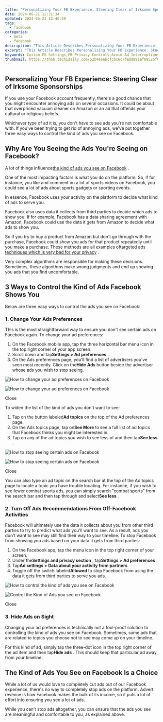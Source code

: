 ```yaml
---
title: "Personalizing Your FB Experience: Steering Clear of Irksome Sponsorships"
date: 2024-06-21 12:31:34
updated: 2024-06-23 11:40:59
tags:
  - facebook
categories:
  - meta
  - facebook
description: "This Article Describes Personalizing Your FB Experience: Steering Clear of Irksome Sponsorships"
excerpt: "This Article Describes Personalizing Your FB Experience: Steering Clear of Irksome Sponsorships"
keywords: Custom FB Settings,FB Privacy Controls,Avoid Ad Interruptions,Personalized FB Browsing,Opt-Out FB Sponsors,Tailored Facebook Experience,Minimize Irksome FB Ads
thumbnail: https://thmb.techidaily.com/52b4eaebcfcbc6c7fedd891af89526f0d5ee168fe7bb540778411c3fb0605514.jpg
---
```


## Personalizing Your FB Experience: Steering Clear of Irksome Sponsorships

 If you use your Facebook account frequently, there's a good chance that you might encounter annoying ads on several occasions. It could be about that overpriced vacuum cleaner on Amazon or an ad that offends your cultural or religious beliefs.

 Whichever type of ad it is, you don't have to see ads you're not comfortable with. If you've been trying to get rid of annoying ads, we've put together three easy ways to control the kind of ads you see on Facebook.

## Why Are You Seeing the Ads You're Seeing on Facebook?

 A lot of things influence[the kind of ads you see on Facebook](https://www.makeuseof.com/tag/how-to-change-facebook-ads/) .

 One of the most impacting factors is what you do on the platform. So, if for instance, you like and comment on a lot of sports videos on Facebook, you could see a lot of ads about sports gadgets or sporting events.

 In essence, Facebook uses your activity on the platform to decide what kind of ads to serve you.

 Facebook also uses data it collects from third parties to decide which ads to show you. If for example, Facebook has a data sharing agreement with Amazon, Facebook could use the data it gets from Amazon to decide what ads to show you.

 So if you try to buy a product from Amazon but don't go through with the purchase, Facebook could show you ads for that product repeatedly until you make a purchase. These methods are all examples of[targeted ads techniques which is very bad for your privacy](https://www.makeuseof.com/tag/targeted-ads-threat-privacy/) .

 Very complex algorithms are responsible for making these decisions. Sometimes, these algorithms make wrong judgments and end up showing you ads that you find uncomfortable.

## 3 Ways to Control the Kind of Ads Facebook Shows You

Below are three easy ways to control the ads you see on Facebook:

### 1\. Change Your Ads Preferences

 This is the most straightforward way to ensure you don't see certain ads on Facebook again. To change your ad preferences:

1. On the Facebook mobile app, tap the three horizontal bar menu icon in the top right corner of your app screen.
2. Scroll down and tap**Settings > Ad** **preferences** .
3. On the Ads preferences page, you'll find a list of advertisers you've seen most recently. Click on the**Hide** **Ads** button beside the advertiser whose ads you wish to stop seeing.

![How to change your ad preferences on Facebook](https://static1.makeuseofimages.com/wordpress/wp-content/uploads/2022/08/20220811_081850.jpg)

![How to change your ad preferences on Facebook](https://static1.makeuseofimages.com/wordpress/wp-content/uploads/2022/08/20220811_081905.jpg)

Close

To widen the list of the kind of ads you don't want to see:

1. Tap on the button labeled**Ad topics** on the top of the Ad preferences page.
2. On the Ads topics page, tap on**See More** to see a full list of ad topics that Facebook thinks you might be interested in.
3. Tap on any of the ad topics you wish to see less of and then tap**See less** .

![How to stop seeing certain ads on Facebook](https://static1.makeuseofimages.com/wordpress/wp-content/uploads/2022/08/20220811_082049.jpg)

![How to stop seeing certain ads on Facebook](https://static1.makeuseofimages.com/wordpress/wp-content/uploads/2022/08/20220811_084811.jpg)

Close

 You can also type an ad topic on the search bar at the top of the Ad topics page to locate a topic you have trouble locating. For instance, if you wish to see fewer combat sports ads, you can simply search "combat sports" from the search bar and then tap through and select**See less** .

### 2\. Turn Off Ads Recommendations From Off-Facebook Activities

 Facebook will ultimately use the data it collects about you from other third parties to try to predict what ads you'll want to see. As a result, ads you don't want to see may still find their way to your timeline. To stop Facebook from showing you ads based on your data it gets from third parties:

1. On the Facebook app, tap the menu icon in the top right corner of your screen.
2. Under the**Settings and privacy section** , tap**Settings > Ad preferences** .
3. Tap**Ad settings > Data about your activity from partners**
4. Toggle off the switch labeled**Allowed** to stop Facebook from using the data it gets from third parties to serve you ads.

![How to control the kind of ads you see on Facebook](https://static1.makeuseofimages.com/wordpress/wp-content/uploads/2022/08/20220811_082205.jpg)

![Control the Kind of Ads you see on Facebook](https://static1.makeuseofimages.com/wordpress/wp-content/uploads/2022/08/20220811_082216.jpg)

Close

### 3\. Hide Ads on Sight

 Changing your ad preferences is technically not a fool-proof solution to controlling the kind of ads you see on Facebook. Sometimes, some ads that are related to topics you choose not to see may come up on your timeline.

 For this kind of ad, simply tap the three-dot icon in the top right corner of the ad item and then tap**Hide ads** . This should keep that particular ad away from your timeline.

## The Kind of Ads You See on Facebook Is a Choice

 While a lot of us would love to completely cut ads out of our Facebook experience, there's no way to completely stop ads on the platform. Advert revenue is how Facebook makes the bulk of its income, so it puts a lot of effort into ensuring you see a lot of ads.

 While you can't stop ads altogether, you can ensure that the ads you see are meaningful and comfortable to you, as explained above.


<ins class="adsbygoogle"
     style="display:block"
     data-ad-format="autorelaxed"
     data-ad-client="ca-pub-7571918770474297"
     data-ad-slot="1223367746"></ins>



<ins class="adsbygoogle"
     style="display:block"
     data-ad-client="ca-pub-7571918770474297"
     data-ad-slot="8358498916"
     data-ad-format="auto"
     data-full-width-responsive="true"></ins>
